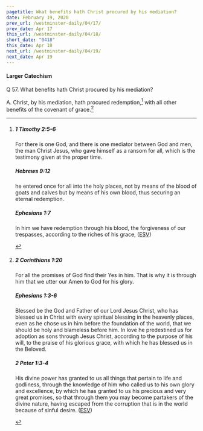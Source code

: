 ```yaml
---
pagetitle: What benefits hath Christ procured by his mediation?
date: February 19, 2020
prev_url: /westminster-daily/04/17/
prev_date: Apr 17
this_url: /westminster-daily/04/18/
short_date: "0418"
this_date: Apr 18
next_url: /westminster-daily/04/19/
next_date: Apr 19
---
```


#### Larger Catechism

<span class="q">Q 57.</span> What benefits hath Christ procured by his mediation?

<span class="q">A.</span> Christ, by his mediation, hath procured redemption,[^fnref:wlc1] with all other benefits of the covenant of grace.[^fnref:wlc2]


[^fnref:wlc1]: <div class="esv"><h5>1 Timothy 2:5-6</h5> <div class="esv-text"><p id="p54002005.01-1">For there is one God, and there is one mediator between God and men, the man Christ Jesus, who gave himself as a ransom for all, which is the testimony given at the proper time.</p> </div><h5>Hebrews 9:12</h5> <div class="esv-text"><p id="p58009012.01-2">he entered once for all into the holy places, not by means of the blood of goats and calves but by means of his own blood, thus securing an eternal redemption.</p> </div><h5>Ephesians 1:7</h5> <div class="esv-text"><p id="p49001007.01-3">In him we have redemption through his blood, the forgiveness of our trespasses, according to the riches of his grace,  (<a href="http://www.esv.org" class="copyright">ESV</a>)</p> </div> </div>

[^fnref:wlc2]: <div class="esv"><h5>2 Corinthians 1:20</h5> <div class="esv-text"><p id="p47001020.01-1">For all the promises of God find their Yes in him. That is why it is through him that we utter our Amen to God for his glory.</p> </div><h5>Ephesians 1:3-6</h5> <div class="esv-text"> <p id="p49001003.05-2">Blessed be the God and Father of our Lord Jesus Christ, who has blessed us in Christ with every spiritual blessing in the heavenly places, even as he chose us in him before the foundation of the world, that we should be holy and blameless before him. In love he predestined us for adoption as sons through Jesus Christ, according to the purpose of his will, to the praise of his glorious grace, with which he has blessed us in the Beloved.</p> </div><h5>2 Peter 1:3-4</h5> <div class="esv-text"> <p id="p61001003.07-3">His divine power has granted to us all things that pertain to life and godliness, through the knowledge of him who called us to his own glory and excellence, by which he has granted to us his precious and very great promises, so that through them you may become partakers of the divine nature, having escaped from the corruption that is in the world because of sinful desire.  (<a href="http://www.esv.org" class="copyright">ESV</a>)</p> </div> </div>

